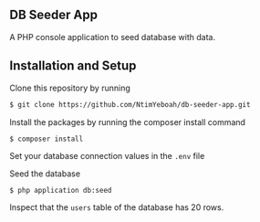 ## DB Seeder App

A PHP console application to seed database with data.

## Installation and Setup

Clone this repository by running
```bash
$ git clone https://github.com/NtimYeboah/db-seeder-app.git
```
Install the packages by running the composer install command
```bash
$ composer install
```

Set your database connection values in the `.env` file

Seed the database
```base
$ php application db:seed
```

Inspect that the `users` table of the database has 20 rows.